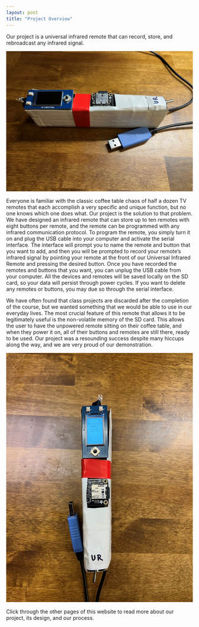 ```yaml
---
layout: post
title: "Project Overview"
---
```


Our project is a universal infrared remote that can record, store, and rebroadcast any infrared signal.

<p align="center">
<img src="/uir_side.jpg" alt="block diagram" width="600"/>
</p>

Everyone is familiar with the classic coffee table chaos of half a dozen TV remotes that each accomplish a very specific and unique function, but no one knows which one does what. Our project is the solution to that problem. We have designed an infrared remote that can store up to ten remotes with eight buttons per remote, and the remote can be programmed with any infrared communication protocol. To program the remote, you simply turn it on and plug the USB cable into your computer and activate the serial interface. The interface will prompt you to name the remote and button that you want to add, and then you will be prompted to record your remote’s infrared signal by pointing your remote at the front of our Universal Infrared Remote and pressing the desired button. Once you have recorded the remotes and buttons that you want, you can unplug the USB cable from your computer. All the devices and remotes will be saved locally on the SD card, so your data will persist through power cycles. If you want to delete any remotes or buttons, you may due so through the serial interface.

We have often found that class projects are discarded after the completion of the course, but we wanted something that we would be able to use in our everyday lives. The most crucial feature of this remote that allows it to be legitimately useful is the non-volatile memory of the SD card. This allows the user to have the unpowered remote sitting on their coffee table, and when they power it on, all of their buttons and remotes are still there, ready to be used. Our project was a resounding success despite many hiccups along the way, and we are very proud of our demonstration.


<p align="center">
<img src="/uir_top.jpg" alt="block diagram" width="600"/>
</p>

Click through the other pages of this website to read more about our project, its design, and our process.
